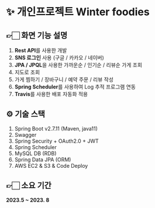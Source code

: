 

# **✨ 개인프로젝트 Winter foodies**

## **👉🏻 화면 기능 설명**

1.  **Rest API**를 사용한 개발
2.  **SNS 로그인** 사용 (구글 / 카카오 / 네이버)
3.  **JPA / JPQL**을 사용한 가까운순 / 인기순 / 리뷰순 가게 조회
4.  지도로 조회
5.  가게 찜하기 / 장바구니 / 예약 주문 / 리뷰 작성
6.  **Spring Scheduler**를 사용하여 Log 추적 프로그램 연동
7.  **Travis**를 사용한 배포 자동화 적용

## **⚙ 기술 스택**

1.  Spring Boot v2.7.11 (Maven, java11)
2.  Swagger
3.  Spring Security + OAuth2.0 + JWT
4.  Spring Scheduler
5.  MySQL DB (RDB)
6.  Spring Data JPA (ORM)
7.  AWS EC2 & S3 & Code Deploy

## **👉🏻 소요 기간**

**2023.5 ~ 2023. 8**
